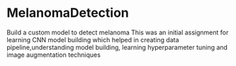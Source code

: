 # MelanomaDetection
Build a custom model to detect melanoma
This was an initial assignment for learning CNN model building which helped in creating data pipeline,understanding model building,
learning hyperparameter tuning and image augmentation techniques
